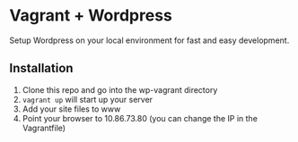 # Vagrant + Wordpress

Setup Wordpress on your local environment for fast and easy development.

## Installation

1. Clone this repo and go into the wp-vagrant directory
2. `vagrant up` will start up your server
3. Add your site files to www
4. Point your browser to 10.86.73.80 (you can change the IP in the Vagrantfile)
